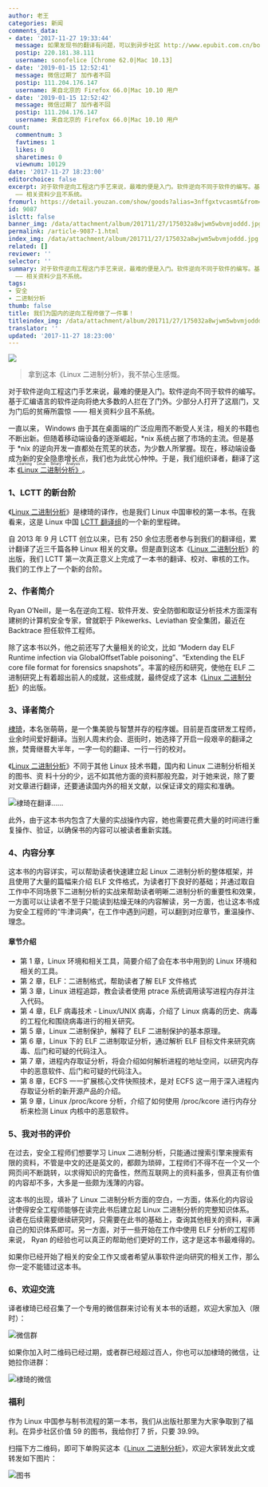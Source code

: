 ```yaml
---
author: 老王
categories: 新闻
comments_data:
- date: '2017-11-27 19:33:44'
  message: 如果发现书的翻译有问题，可以到异步社区 http://www.epubit.com.cn/book/details/4696 提交勘误
  postip: 220.181.38.111
  username: sonofelice [Chrome 62.0|Mac 10.13]
- date: '2019-01-15 12:52:41'
  message: 微信过期了 加作者不回
  postip: 111.204.176.147
  username: 来自北京的 Firefox 66.0|Mac 10.10 用户
- date: '2019-01-15 12:52:42'
  message: 微信过期了 加作者不回
  postip: 111.204.176.147
  username: 来自北京的 Firefox 66.0|Mac 10.10 用户
count:
  commentnum: 3
  favtimes: 1
  likes: 0
  sharetimes: 0
  viewnum: 10129
date: '2017-11-27 18:23:00'
editorchoice: false
excerpt: 对于软件逆向工程这门手艺来说，最难的便是入门。软件逆向不同于软件的编写。基于汇编语言的软件逆向将绝大多数的人拦在了门外。少部分人打开了这扇门，又为门后的贫瘠所震惊
  —— 相关资料少且不系统。
fromurl: https://detail.youzan.com/show/goods?alias=3nffgxtvcasmt&from=wxd&kdtfrom=wxd&type=share_goods&share=wxd_frd&mtd=sh_frd_wxd
id: 9087
islctt: false
banner_img: /data/attachment/album/201711/27/175032a8wjwm5wbvmjoddd.jpg
permalink: /article-9087-1.html
index_img: /data/attachment/album/201711/27/175032a8wjwm5wbvmjoddd.jpg
related: []
reviewer: ''
selector: ''
summary: 对于软件逆向工程这门手艺来说，最难的便是入门。软件逆向不同于软件的编写。基于汇编语言的软件逆向将绝大多数的人拦在了门外。少部分人打开了这扇门，又为门后的贫瘠所震惊
  —— 相关资料少且不系统。
tags:
- 安全
- 二进制分析
thumb: false
title: 我们为国内的逆向工程师做了一件事！
titleindex_img: /data/attachment/album/201711/27/175032a8wjwm5wbvmjoddd.jpg
translator: ''
updated: '2017-11-27 18:23:00'
---
```


![](/data/attachment/album/201711/27/175032a8wjwm5wbvmjoddd.jpg)



> 
> 拿到这本《Linux 二进制分析》，我不禁心生感慨。
> 
> 
> 


对于软件逆向工程这门手艺来说，最难的便是入门。软件逆向不同于软件的编写。基于汇编语言的软件逆向将绝大多数的人拦在了门外。少部分人打开了这扇门，又为门后的贫瘠所震惊 —— 相关资料少且不系统。


一直以来， Windows 由于其在桌面端的广泛应用而不断受人关注，相关的书籍也不断出新。但随着移动端设备的逐渐崛起，\*nix 系统占据了市场的主流。但是基于 \*nix 的逆向开发一直都处在荒芜的状态，为少数人所掌握。现在，移动端设备成为新的安全隐患增长点，我们也为此忧心忡忡。于是，我们组织译者，翻译了这本<ruby> <a href="https://detail.youzan.com/show/goods?alias=3nffgxtvcasmt&amp;from=wxd&amp;kdtfrom=wxd&amp;type=share_goods&amp;share=wxd_frd&amp;mtd=sh_frd_wxd">  《Linux 二进制分析》 </a> <rp>  （ </rp> <rt>  Learning Linux Binary Analysis </rt> <rp>  ） </rp></ruby> 。


### 1、LCTT 的新台阶


《[Linux 二进制分析](https://detail.youzan.com/show/goods?alias=3nffgxtvcasmt&from=wxd&kdtfrom=wxd&type=share_goods&share=wxd_frd&mtd=sh_frd_wxd)》是棣琦的译作，也是我们 Linux 中国审校的第一本书。在我看来，这是 Linux 中国 [LCTT 翻译组](https://linux.cn/lctt/)的一个新的里程碑。


自 2013 年 9 月 LCTT 创立以来，已有 250 余位志愿者参与到我们的翻译组，累计翻译了近三千篇各种 Linux 相关的文章。但是直到这本《[Linux 二进制分析](https://detail.youzan.com/show/goods?alias=3nffgxtvcasmt&from=wxd&kdtfrom=wxd&type=share_goods&share=wxd_frd&mtd=sh_frd_wxd)》的出版，我们 LCTT 第一次真正意义上完成了一本书的翻译、校对、审核的工作。我们的工作上了一个新的台阶。



### 2、作者简介



Ryan O‘Neill，是一名在逆向工程、软件开发、安全防御和取证分析技术方面深有建树的计算机安全专家，曾就职于 Pikewerks、Leviathan 安全集团，最近在 Backtrace 担任软件工程师。


除了这本书以外，他之前还写了大量相关的论文，比如 “Modern day ELF Runtime infection via GlobalOffsetTable poisoning”、“Extending the ELF core file format for forensics snapshots”。丰富的经历和研究，使他在 ELF 二进制研究上有着超出前人的成就，这些成就，最终促成了这本《[Linux 二进制分析](https://detail.youzan.com/show/goods?alias=3nffgxtvcasmt&from=wxd&kdtfrom=wxd&type=share_goods&share=wxd_frd&mtd=sh_frd_wxd)》的出版。


### 3、译者简介


[棣琦](http://www.epubit.com.cn/space/book/41539)，本名张萌萌，是一个集美貌与智慧并存的程序媛。目前是百度研发工程师， 业余时间爱好翻译。当别人周末约会、逛街时，她选择了开启一段艰辛的翻译之旅，焚膏继晷大半年，一字一句的翻译、一行一行的校对。


《[Linux 二进制分析](https://detail.youzan.com/show/goods?alias=3nffgxtvcasmt&from=wxd&kdtfrom=wxd&type=share_goods&share=wxd_frd&mtd=sh_frd_wxd)》不同于其他 Linux 技术书籍，国内和 Linux 二进制分析相关的图书、资 料十分的少，远不如其他方面的资料那般充盈，对于她来说，除了要对文章进行翻译，还要通读国内外的相关文献，以保证译文的翔实和准确。


![棣琦在翻译……](/data/attachment/album/201711/27/175531n6ek88y6ie6b6kbc.jpg)


此外，由于这本书内包含了大量的实战操作内容，她也需要花费大量的时间进行重复操作、验证，以确保书的内容可以被读者重新实践。


### 4、内容分享


这本书的内容详实，可以帮助读者快速建立起 Linux 二进制分析的整体框架，并且使用了大量的篇幅来介绍 ELF 文件格式，为读者打下良好的基础；并通过取自工作中不同场景下二进制分析的实战来帮助读者明晰二进制分析的重要性和效果，一方面可以让读者不至于只能读到枯燥无味的内容解读，另一方面，也让这本书成为安全工程师的“牛津词典”，在工作中遇到问题，可以翻到对应章节，重温操作、理念。


#### 章节介绍


* 第 1 章，Linux 环境和相关工具，简要介绍了会在本书中用到的 Linux 环境和相关的工具。
* 第 2 章，ELF：二进制格式，帮助读者了解 ELF 文件格式
* 第 3 章，Linux 进程追踪，教会读者使用 ptrace 系统调用读写进程内存并注入代码。
* 第 4 章，ELF 病毒技术 - Linux/UNIX 病毒，介绍了 Linux 病毒的历史、病毒的工程化和围绕病毒进行的相关研究。
* 第 5 章，Linux 二进制保护，解释了 ELF 二进制保护的基本原理。
* 第 6 章，Linux 下的 ELF 二进制取证分析，通过解析 ELF 目标文件来研究病毒、后门和可疑的代码注入。
* 第 7 章，进程内存取证分析，将会介绍如何解析进程的地址空间，以研究内存中的恶意软件、后门和可疑的代码注入。
* 第 8 章，ECFS 一一扩展核心文件快照技术，是对 ECFS 这一用于深入进程内存取证分析的新开源产品的介绍。
* 第 9 章，Linux /proc/kcore 分析，介绍了如何使用 /proc/kcore 进行内存分析来检测 Linux 内核中的恶意软件。


### 5、我对书的评价


在过去，安全工程师们想要学习 Linux 二进制分析，只能通过搜索引擎来搜索有限的资料，不管是中文的还是英文的，都颇为琐碎，工程师们不得不在一个又一个网页间不断跳转，以求得知识的完备性，然而互联网上的资料虽多，但真正有价值的内容却不多，大多是一些颇为浅薄的内容。


这本书的出现，填补了 Linux 二进制分析方面的空白，一方面，体系化的内容设计使得安全工程师能够在读完此书后建立起 Linux 二进制分析的完整知识体系。读者在后续需要继续研究时，只需要在此书的基础上，查询其他相关的资料，丰满自己的知识体系即可。另一方面，对于一些开始在工作中使用 ELF 分析的工程师来说， Ryan 的经验也可以真正的帮助他们更好的工作，这才是这本书最难得的。


如果你已经开始了相关的安全工作又或者希望从事软件逆向研究的相关工作，那么你一定不能错过这本书。


### 6、欢迎交流


译者棣琦已经召集了一个专用的微信群来讨论有关本书的话题，欢迎大家加入（限时）：


![微信群](/data/attachment/album/201711/27/214206qipvvp85thek6e69.jpeg)


如果你加入时二维码已经过期，或者群已经超过百人，你也可以加棣琦的微信，让她拉你进群：


![棣琦的微信](/data/attachment/album/201711/27/214405balbaj56uxdybjfl.jpeg)


### 福利


作为 Linux 中国参与制书流程的第一本书，我们从出版社那里为大家争取到了福利。在异步社区价值 59 的图书，我给你打 7 折，只要 39.99。


扫描下方二维码，即可下单购买这本《[Linux 二进制分析](https://detail.youzan.com/show/goods?alias=3nffgxtvcasmt&from=wxd&kdtfrom=wxd&type=share_goods&share=wxd_frd&mtd=sh_frd_wxd)》，欢迎大家转发此文或转发如下图片：


![图书](/data/attachment/album/201711/27/182311g25u8hqhp5balahd.jpg)